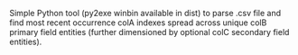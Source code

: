 Simple Python tool (py2exe winbin available in dist) to parse .csv file and find most recent occurrence colA indexes spread across unique colB primary field entities (further dimensioned by optional colC secondary field entities). 
